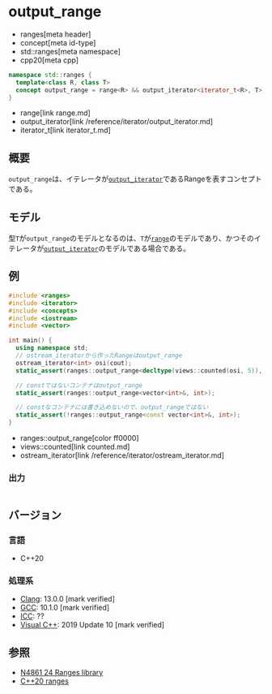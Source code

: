 # output_range
* ranges[meta header]
* concept[meta id-type]
* std::ranges[meta namespace]
* cpp20[meta cpp]

```cpp
namespace std::ranges {
  template<class R, class T>
  concept output_range = range<R> && output_iterator<iterator_t<R>, T>;
}
```
* range[link range.md]
* output_iterator[link /reference/iterator/output_iterator.md]
* iterator_t[link iterator_t.md]

## 概要
`output_range`は、イテレータが[`output_iterator`](/reference/iterator/output_iterator.md)であるRangeを表すコンセプトである。

## モデル
型`T`が`output_range`のモデルとなるのは、`T`が[`range`](range.md)のモデルであり、かつそのイテレータが[`output_iterator`](/reference/iterator/output_iterator.md)のモデルである場合である。

## 例
```cpp example
#include <ranges>
#include <iterator>
#include <concepts>
#include <iostream>
#include <vector>

int main() {
  using namespace std;
  // ostream_iteratorから作ったRangeはoutput_range
  ostream_iterator<int> osi(cout);
  static_assert(ranges::output_range<decltype(views::counted(osi, 5)), int>);

  // constではないコンテナはoutput_range
  static_assert(ranges::output_range<vector<int>&, int>);

  // constなコンテナには書き込めないので、output_rangeではない
  static_assert(!ranges::output_range<const vector<int>&, int>);
}
```
* ranges::output_range[color ff0000]
* views::counted[link counted.md]
* ostream_iterator[link /reference/iterator/ostream_iterator.md]

### 出力
```
```

## バージョン
### 言語
- C++20

### 処理系
- [Clang](/implementation.md#clang): 13.0.0 [mark verified]
- [GCC](/implementation.md#gcc): 10.1.0 [mark verified]
- [ICC](/implementation.md#icc): ??
- [Visual C++](/implementation.md#visual_cpp): 2019 Update 10 [mark verified]

## 参照
- [N4861 24 Ranges library](https://timsong-cpp.github.io/cppwp/n4861/ranges)
- [C++20 ranges](https://techbookfest.org/product/5134506308665344)
